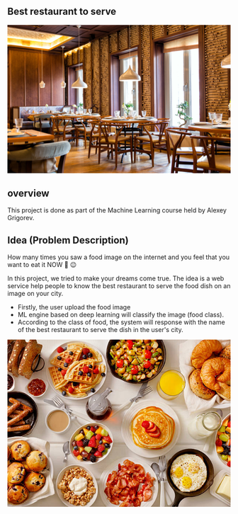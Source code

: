 ## Best restaurant to serve
![img](https://github.com/gialkady/ml_zoomcamp/blob/Homeworks/Capstone%20Project/images/rege-1.jpeg)


## overview 

This project is done as part of the Machine Learning course held by Alexey Grigorev.


## Idea (Problem Description)

How many times you saw a food image on the internet and you feel that you want to eat it NOW 🤩 😉  

In this project, we tried to make your dreams come true. The idea is a web service help people to know the best restaurant to serve the food dish on an image on your city. 

- Firstly, the user upload the food image
- ML engine based on deep learning will classify the image (food class). 
- According to the class of food, the system will response with the name of the best restaurant to serve the dish in the user's city.

![img](https://github.com/gialkady/ml_zoomcamp/blob/Homeworks/Capstone%20Project/images/istockphoto-531306158-612x612.jpeg)
